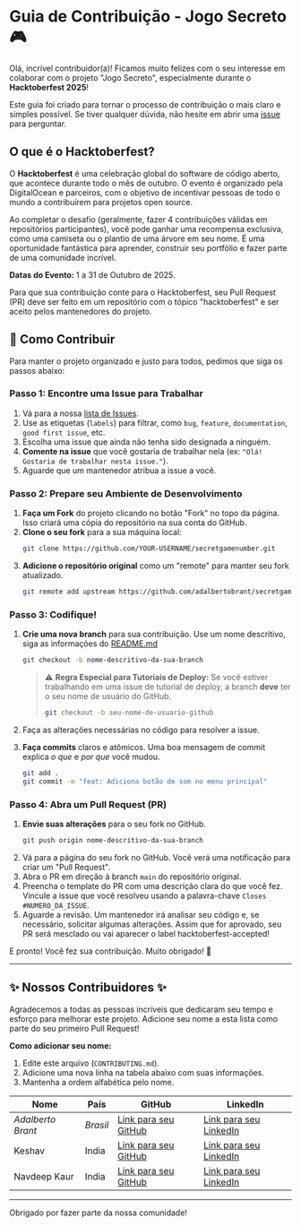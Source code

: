 # Guia de Contribuição - Jogo Secreto 🎮

Olá, incrível contribuidor(a)! Ficamos muito felizes com o seu interesse em colaborar com o projeto "Jogo Secreto", especialmente durante o **Hacktoberfest 2025**!

Este guia foi criado para tornar o processo de contribuição o mais claro e simples possível. Se tiver qualquer dúvida, não hesite em abrir uma [issue](https://github.com/SEU-USUARIO/SEU-REPOSITORIO/issues) para perguntar.

## O que é o Hacktoberfest?

O **Hacktoberfest** é uma celebração global do software de código aberto, que acontece durante todo o mês de outubro. O evento é organizado pela DigitalOcean e parceiros, com o objetivo de incentivar pessoas de todo o mundo a contribuírem para projetos open source.

Ao completar o desafio (geralmente, fazer 4 contribuições válidas em repositórios participantes), você pode ganhar uma recompensa exclusiva, como uma camiseta ou o plantio de uma árvore em seu nome. É uma oportunidade fantástica para aprender, construir seu portfólio e fazer parte de uma comunidade incrível.

**Datas do Evento:** 1 a 31 de Outubro de 2025.

Para que sua contribuição conte para o Hacktoberfest, seu Pull Request (PR) deve ser feito em um repositório com o tópico "hacktoberfest" e ser aceito pelos mantenedores do projeto.

## 📜 Como Contribuir

Para manter o projeto organizado e justo para todos, pedimos que siga os passos abaixo:

### Passo 1: Encontre uma Issue para Trabalhar

1.  Vá para a nossa [lista de Issues](https://github.com/adalbertobrant/secretgamenumber/issues).
2.  Use as etiquetas (`labels`) para filtrar, como `bug`, `feature`, `documentation`, `good first issue`, etc.
3.  Escolha uma issue que ainda não tenha sido designada a ninguém.
4.  **Comente na issue** que você gostaria de trabalhar nela (ex: `"Olá! Gostaria de trabalhar nesta issue."`).
5.  Aguarde que um mantenedor atribua a issue a você. 

### Passo 2: Prepare seu Ambiente de Desenvolvimento

1.  **Faça um Fork** do projeto clicando no botão "Fork" no topo da página. Isso criará uma cópia do repositório na sua conta do GitHub.
2.  **Clone o seu fork** para a sua máquina local:
    ```bash
    git clone https://github.com/YOUR-USERNAME/secretgamenumber.git
    ```
3.  **Adicione o repositório original** como um "remote" para manter seu fork atualizado.
    ```bash
    git remote add upstream https://github.com/adalbertobrant/secretgamenumber.git
    ```

### Passo 3: Codifique!

1.  **Crie uma nova branch** para sua contribuição. Use um nome descritivo, siga as informações do [README.md](https://github.com/adalbertobrant/secretgamenumber/README.md)
    ```bash
    git checkout -b nome-descritivo-da-sua-branch
    ```
    > ⚠️ **Regra Especial para Tutoriais de Deploy:** Se você estiver trabalhando em uma issue de tutorial de deploy, a branch **deve** ter o seu nome de usuário do GitHub.
    >
    > ```bash
    > git checkout -b seu-nome-de-usuario-github
    > ```

2.  Faça as alterações necessárias no código para resolver a issue.
3.  **Faça commits** claros e atômicos. Uma boa mensagem de commit explica *o que* e *por que* você mudou.
    ```bash
    git add .
    git commit -m "feat: Adiciona botão de som no menu principal"
    ```

### Passo 4: Abra um Pull Request (PR)

1.  **Envie suas alterações** para o seu fork no GitHub.
    ```bash
    git push origin nome-descritivo-da-sua-branch
    ```
2.  Vá para a página do seu fork no GitHub. Você verá uma notificação para criar um "Pull Request".
3.  Abra o PR em direção à branch `main` do repositório original.
4.  Preencha o template do PR com uma descrição clara do que você fez. Vincule a issue que você resolveu usando a palavra-chave `Closes #NUMERO_DA_ISSUE`.
5.  Aguarde a revisão. Um mantenedor irá analisar seu código e, se necessário, solicitar algumas alterações. Assim que for aprovado, seu PR será mesclado ou vai aparecer o label hacktoberfest-accepted!

E pronto! Você fez sua contribuição. Muito obrigado! 🎉

---

## ✨ Nossos Contribuidores ✨

Agradecemos a todas as pessoas incríveis que dedicaram seu tempo e esforço para melhorar este projeto. Adicione seu nome a esta lista como parte do seu primeiro Pull Request!

**Como adicionar seu nome:**
1.  Edite este arquivo (`CONTRIBUTING.md`).
2.  Adicione uma nova linha na tabela abaixo com suas informações.
3.  Mantenha a ordem alfabética pelo nome.

| Nome               | País      | GitHub                                                    | LinkedIn                                               |
| ------------------ | --------- | --------------------------------------------------------- | ------------------------------------------------------ |
| *Adalberto Brant*  | *Brasil*  | [Link para seu GitHub](https://github.com/adalbertobrant) | [Link para seu LinkedIn](https://linkedin.com/in/ilha) |
| Keshav             | India     | [Link para seu GitHub](https://github.com/1408Keshu)      | [Link para seu LinkedIn](https://www.linkedin.com/in/keshav-chauhan-83b940296/) |
| Navdeep Kaur       | India     | [Link para seu GitHub](https://github.com/Navdeepdhillon17)| [Link para seu LinkedIn](https://www.linkedin.com/in/navdeep-kaur-b70943277/) |


---

Obrigado por fazer parte da nossa comunidade!
